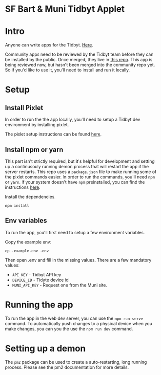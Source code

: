 # SF Bart & Muni Tidbyt Applet

# Intro

Anyone can write apps for the Tidbyt. [Here](https://tidbyt.dev/docs/publish/community-apps).


Community apps need to be reviewed by the Tidbyt team before they can be installed by the public. Once merged, they live in [this repo](https://github.com/tidbyt/community/). This app is being reviewed now, but hasn't been merged into the community repo yet. So if you'd like to use it, you'll need to install and run it locally.

# Setup

## Install Pixlet

In order to run the the app locally, you'll need to setup a Tidbyt dev environment by installing pixlet.

The pixlet setup instructions can be found [here](https://tidbyt.dev/docs/build/installing-pixlet).

## Install npm or yarn

This part isn't strictly required, but it's helpful for development and setting up a continusouly running demon process that will restart the app if the server restarts. This repo uses a `package.json` file to make running some of the pixlet commands easier. In order to run the commands, you'll need `npm` or `yarn`. If your system doesn't have `npm` preinstalled, you can find the instructions [here](https://docs.npmjs.com/downloading-and-installing-node-js-and-npm).

Install the dependencies.
```
npm install
```

## Env variables

To run the app, you'll first need to setup a few environment variables.

Copy the example env:

```
cp .example.env .env
```

Then open .env and fill in the missing values.
There are a few mandatory values:
* `API_KEY` - Tidbyt API key
* `DEVICE_ID` - Tidyte device id
* `MUNI_API_KEY` - Request one from the Muni site.


# Running the app
To run the app in the web dev server, you can use the `npm run serve` command.
To automatically push changes to a physical device when you make changes, you can you the use the `npm run dev` command.


# Setting up a demon
The `pm2` package can be used to create a auto-restarting, long running process. Please see the pm2 documentation for more details.
